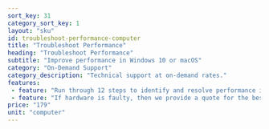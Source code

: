 ```yaml
---
sort_key: 31
category_sort_key: 1
layout: "sku"
id: troubleshoot-performance-computer
title: "Troubleshoot Performance"
heading: "Troubleshoot Performance"
subtitle: "Improve performance in Windows 10 or macOS"
category: "On-Demand Support"
category_description: "Technical support at on-demand rates."
features:
 - feature: "Run through 12 steps to identify and resolve performance issues in Windows or macOS."
 - feature: "If hardware is faulty, then we provide a quote for the best solution."
price: "179"
unit: "computer"
---
```

